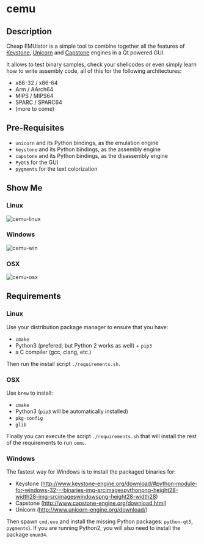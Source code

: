 # cemu

## Description

Cheap EMUlator is a simple tool to combine together all the features of [Keystone](https://github.com/keystone-engine/keystone),
[Unicorn](https://github.com/unicorn-engine/unicorn/) and [Capstone](https://github.com/aquynh/capstone) engines in a Qt powered GUI.

It allows to test binary samples, check your shellcodes or even simply learn how to
write assembly code, all of this for the following architectures:

   - x86-32 / x86-64
   - Arm / AArch64
   - MIPS / MIPS64
   - SPARC / SPARC64
   - (more to come)


## Pre-Requisites

  - `unicorn` and its Python bindings, as the emulation engine
  - `keystone` and its Python bindings, as the assembly engine
  - `capstone` and its Python bindings, as the disassembly engine
  - `PyQt5` for the GUI
  - `pygments` for the text colorization


## Show Me ##

### Linux ###

![cemu-linux](https://i.imgur.com/1vep3WM.png)

### Windows ###

![cemu-win](http://i.imgur.com/rn183yR.png)

### OSX ###

![cemu-osx](https://i.imgur.com/8tGqwE7.png)


## Requirements ##

### Linux ###

Use your distribution package manager to ensure that you have:

  * `cmake`
  * Python3 (prefered, but Python 2 works as well) + `pip3`
  * a C compiler (gcc, clang, etc.)

Then run the install script `./requirements.sh`.


### OSX ###

Use `brew` to install:

  * `cmake`
  * Python3 (`pip3` will be automatically installed)
  * `pkg-config`
  * `glib`

Finally you can execute the script `./requirements.sh` that will install the
rest of the requirements to run `cemu`.


### Windows

The fastest way for Windows is to install the packaged binaries for:
   * Keystone
     (http://www.keystone-engine.org/download/#python-module-for-windows-32---binaries-img-srcimagespythonpng-height28-width28-img-srcimageswindowspng-height28-width28)
   * Capstone
     (http://www.capstone-engine.org/download.html)
   * Unicorn
     (http://www.unicorn-engine.org/download/)

Then spawn `cmd.exe` and install the missing Python packages: `python-qt5`,
`pygments`). If you are running Python2, you will also need to install the
package `enum34`.
